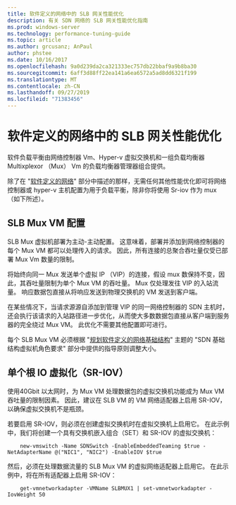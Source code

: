 ```yaml
---
title: 软件定义的网络中的 SLB 网关性能优化
description: 有关 SDN 网络的 SLB 网关性能优化指南
ms.prod: windows-server
ms.technology: performance-tuning-guide
ms.topic: article
ms.author: grcusanz; AnPaul
author: phstee
ms.date: 10/16/2017
ms.openlocfilehash: 9a0d239da2ca321333ec757db22bbaf9a9b8ba30
ms.sourcegitcommit: 6aff3d88ff22ea141a6ea6572a5ad8dd6321f199
ms.translationtype: MT
ms.contentlocale: zh-CN
ms.lasthandoff: 09/27/2019
ms.locfileid: "71383456"
---
```

# <a name="slb-gateway-performance-tuning-in-software-defined-networks"></a>软件定义的网络中的 SLB 网关性能优化

软件负载平衡由网络控制器 Vm、Hyper-v 虚拟交换机和一组负载均衡器 Multixplexor （Mux） Vm 的负载均衡器管理器组合提供。

除了在 "[软件定义的网络](index.md)" 部分中描述的那样，无需任何其他性能优化即可将网络控制器或 hyper-v 主机配置为用于负载平衡，除非你将使用 Sr-iov 作为 mux （如下所述）。

## <a name="slb-mux-vm-configuration"></a>SLB Mux VM 配置

SLB Mux 虚拟机部署为主动-主动配置。  这意味着，部署并添加到网络控制器的每个 Mux VM 都可以处理传入的请求。  因此，所有连接的总聚合吞吐量仅受已部署 Mux Vm 数量的限制。  

将始终向同一 Mux 发送单个虚拟 IP （VIP）的连接，假设 mux 数保持不变，因此，其吞吐量限制为单个 Mux VM 的吞吐量。  Mux 仅处理发往 VIP 的入站流量。  响应数据包直接从将响应发送到物理交换机的 VM 发送到客户端。

在某些情况下，当请求源源自添加到管理 VIP 的同一网络控制器的 SDN 主机时，还会执行该请求的入站路径进一步优化，从而使大多数数据包直接从客户端到服务器的完全绕过 Mux VM。  此优化不需要其他配置即可进行。

每个 SLB Mux VM 必须根据 "[规划软件定义的网络基础结构](../../../../networking/sdn/plan/Plan-a-Software-Defined-Network-Infrastructure.md)" 主题的 "SDN 基础结构虚拟机角色要求" 部分中提供的指导原则调整大小。

## <a name="single-root-io-virtualization-sr-iov"></a>单个根 IO 虚拟化（SR-IOV）

使用40Gbit 以太网时，为 Mux VM 处理数据包的虚拟交换机功能成为 Mux VM 吞吐量的限制因素。  因此，建议在 SLB VM 的 VM 网络适配器上启用 SR-IOV，以确保虚拟交换机不是瓶颈。

若要启用 SR-IOV，则必须在创建虚拟交换机时在虚拟交换机上启用它。  在此示例中，我们将创建一个具有交换机嵌入组合（SET）和 SR-IOV 的虚拟交换机：
``` syntax
    new-vmswitch -Name SDNSwitch -EnableEmbeddedTeaming $true -NetAdapterName @("NIC1", "NIC2") -EnableIOV $true
```
然后，必须在处理数据流量的 SLB Mux VM 的虚拟网络适配器上启用它。  在此示例中，将在所有适配器上启用 SR-IOV：
``` syntax
    get-vmnetworkadapter -VMName SLBMUX1 | set-vmnetworkadapter -IovWeight 50
```

